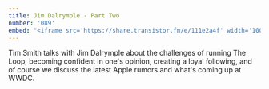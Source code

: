 ```yaml
---
title: Jim Dalrymple - Part Two
number: '089'
embed: "<iframe src='https://share.transistor.fm/e/111e2a4f' width='100%' height='180' frameborder='0' scrolling='no' seamless='true'></iframe>"
---
```

Tim Smith talks with Jim Dalrymple about the challenges of running The Loop, becoming confident in one's opinion, creating a loyal following, and of course we discuss the latest Apple rumors and what's coming up at WWDC.

